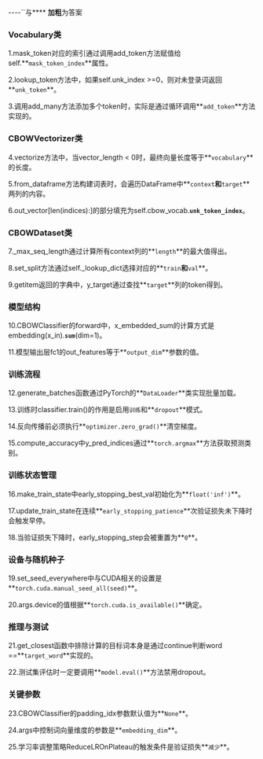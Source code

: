 ----``与****  **加粗**为答案

### **Vocabulary类**

1.mask_token对应的索引通过调用add_token方法赋值给self.**`mask_token_index`**属性。

2.lookup_token方法中，如果self.unk_index >=0，则对未登录词返回**`unk_token`**。

3.调用add_many方法添加多个token时，实际是通过循环调用**`add_token`**方法实现的。

### CBOWVectorizer类

4.vectorize方法中，当vector_length < 0时，最终向量长度等于**`vocabulary`**的长度。

5.from_dataframe方法构建词表时，会遍历DataFrame中**`context`**和**`target`**两列的内容。

6.out_vector[len(indices):]的部分填充为self.cbow_vocab.**`unk_token_index`**。

### **CBOWDataset类**

7._max_seq_length通过计算所有context列的**`length`**的最大值得出。

8.set_split方法通过self._lookup_dict选择对应的**`train`**和**`val`**。

9.getitem返回的字典中，y_target通过查找**`target`**列的token得到。

### **模型结构**

10.CBOWClassifier的forward中，x_embedded_sum的计算方式是embedding(x_in).**`sum`**(dim=1)。

11.模型输出层fc1的out_features等于**`output_dim`**参数的值。

### **训练流程**

12.generate_batches函数通过PyTorch的**`DataLoader`**类实现批量加载。

13.训练时classifier.train()的作用是启用`训练`和**`dropout`**模式。

14.反向传播前必须执行**`optimizer.zero_grad()`**清空梯度。

15.compute_accuracy中y_pred_indices通过**`torch.argmax`**方法获取预测类别。

### **训练状态管理**

16.make_train_state中early_stopping_best_val初始化为**`float('inf')`**。

17.update_train_state在连续**`early_stopping_patience`**次验证损失未下降时会触发早停。

18.当验证损失下降时，early_stopping_step会被重置为**`0`**。

### **设备与随机种子**

19.set_seed_everywhere中与CUDA相关的设置是**`torch.cuda.manual_seed_all(seed)`**。

20.args.device的值根据**`torch.cuda.is_available()`**确定。

### **推理与测试**

21.get_closest函数中排除计算的目标词本身是通过continue判断word ==**`target_word`**实现的。

22.测试集评估时一定要调用**`model.eval()`**方法禁用dropout。

### **关键参数**

23.CBOWClassifier的padding_idx参数默认值为**`None`**。

24.args中控制词向量维度的参数是**`embedding_dim`**。

25.学习率调整策略ReduceLROnPlateau的触发条件是验证损失**`减少`**。


